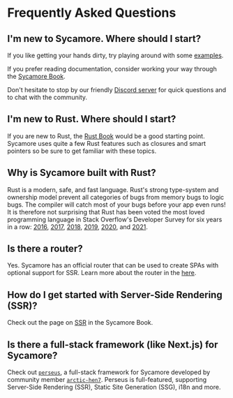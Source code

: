 # Frequently Asked Questions

## I'm new to Sycamore. Where should I start?

If you like getting your hands dirty, try playing around with some
[examples](https://github.com/sycamore-rs/sycamore/tree/master/examples).

If you prefer reading documentation, consider working your way through the
[Sycamore Book](../getting_started/installation).

Don't hesitate to stop by our friendly [Discord server](https://discord.gg/vDwFUmm6mU) for quick
questions and to chat with the community.

## I'm new to Rust. Where should I start?

If you are new to Rust, the [Rust Book](https://doc.rust-lang.org/book/) would be a good starting
point. Sycamore uses quite a few Rust features such as closures and smart pointers so be sure to get
familiar with these topics.

## Why is Sycamore built with Rust?

Rust is a modern, safe, and fast language. Rust's strong type-system and ownership model prevent all
categories of bugs from memory bugs to logic bugs. The compiler will catch most of your bugs before
your app even runs! It is therefore not surprising that Rust has been voted the most loved
programming language in Stack Overflow's Developer Survey for six years in a row:
[2016](https://insights.stackoverflow.com/survey/2016#technology-most-loved-dreaded-and-wanted),
[2017](https://insights.stackoverflow.com/survey/2017#most-loved-dreaded-and-wanted),
[2018](https://insights.stackoverflow.com/survey/2018#technology-_-most-loved-dreaded-and-wanted-languages),
[2019](https://insights.stackoverflow.com/survey/2019#technology-_-most-loved-dreaded-and-wanted-languages),
[2020](https://insights.stackoverflow.com/survey/2020#most-loved-dreaded-and-wanted), and
[2021](https://insights.stackoverflow.com/survey/2021/#technology-most-loved-dreaded-and-wanted).

## Is there a router?

Yes. Sycamore has an official router that can be used to create SPAs with optional support for SSR.
Learn more about the router in the [here](../advanced/routing).

## How do I get started with Server-Side Rendering (SSR)?

Check out the page on [SSR](../advanced/ssr) in the Sycamore Book.

## Is there a full-stack framework (like Next.js) for Sycamore?

Check out [`perseus`](https://github.com/arctic-hen7/perseus), a full-stack framework for Sycamore
developed by community member [`arctic-hen7`](https://github.com/arctic-hen7). Perseus is
full-featured, supporting Server-Side Rendering (SSR), Static Site Generation (SSG), i18n and more.
